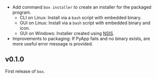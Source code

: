 - Add command `box installer` to create an installer for the packaged program.
    - CLI on Linux: Install via a `bash` script with embedded binary.
    - GUI on Linux: Install via a `bash` script with embedded binary and icon.
    - GUI on Windows: Installer created using [NSIS](https://nsis.sourceforge.io/Main_Page).
- Improvements to packaging: If PyApp fails and no binary exists, are more useful error message is provided.

## v0.1.0

First release of `box`.
